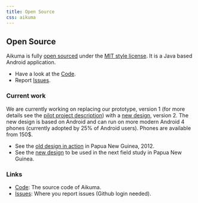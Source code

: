 ```yaml
---
title: Open Source
css: aikuma
---
```


## Open Source

Aikuma is fully [open sourced](http://en.wikipedia.org/wiki/Open-source_software) under the [MIT style license](http://en.wikipedia.org/wiki/MIT_License). It is a Java based Android application.

* Have a look at the [Code](http://github.com/langtech/aikuma).
* Report [Issues](http://github.com/langtech/aikuma/issues).

### Current work

We are currently working on replacing our prototype, version 1 (for more details see the [pilot project description](./pilot_project.html)) with a [new design](./design.html), version 2. The new design is based on Android and can run on more modern Android 4 phones (currently adopted by 25% of Android users). Phones are available from 150$.

* See the [old design in action](./pilot_project.html) in Papua New Guinea, 2012.
* See the [new design](./design.html) to be used in the next field study in Papua New Guinea.

### Links

* [Code](http://github.com/langtech/aikuma): The source code of Aikuma.
* [Issues](http://github.com/langtech/aikuma/issues): Where you report issues (Github login needed).
